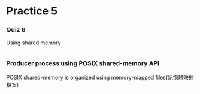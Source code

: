 # Practice 5
### Quiz 6
Using shared memory
```C

```

### Producer process using POSIX shared-memory API
POSIX shared-memory is organized using memory-mapped files(記憶體映射檔案)

```C

```
